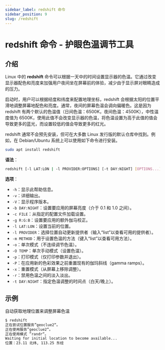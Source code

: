 ```yaml
---
sidebar_label: redshift 命令
sidebar_position: 9
slug: /redshift
---
```


# redshift 命令 - 护眼色温调节工具



## 介绍

Linux 中的 **redshift** 命令可以根据一天中的时间设置显示器的色温。它通过改变显示器配色和亮度来加强用户夜间坐在屏幕前的体验，减少由于显示屏对眼睛造成的压力。

启动时，用户可以根据经度和纬度来配置地理坐标，redshift 会根据太阳的位置平滑地调整屏幕地配色和亮度。通常，夜间的屏幕色温会调向偏暖色。这是因为 redshift 有两个默认的色温值（日间色温：6500K，夜间色温：4500K），中性温度值为 6500K，使用此值不会改变显示器的色温，将色温设置为高于此值的值会导致更多的蓝光，而设置较低的值会导致更多的红光。

redshift 通常不会预先安装，但可在大多数 Linux 发行版的默认仓库中找到。例如，在 Debian/Ubuntu 系统上可以使用如下命令进行安装。

```bash
sudo apt install redshift
```

**语法**：

```bash
redshift [-l LAT:LON | -l PROVIDER:OPTIONS] [-t DAY:NIGHT] [OPTIONS...]
```

**选项**：

- `-h`：显示此帮助信息。
- `-v`：详细输出。
- `-V`：显示程序版本。
- `-b DAY:NIGHT`：设置要应用的屏幕亮度（介于 0.1 和 1.0 之间）。
- `-c FILE`：从指定的配置文件加载设置。
- `-g R:G:B`：设置要应用的额外伽马校正。
- `-l LAT:LON`：设置当前的位置。
- `-l PROVIDER`：选择位置自动更新提供者（输入“list”以查看可用的提供者）。
- `-m METHOD`：用于设置色温的方法（键入“list”以查看可用方法）。
- `-o`：单次模式（不连续调节色温）。
- `-O TEMP`：单次手动模式（设置色温）。
- `-p`：打印模式（仅打印参数并退出）。
- `-P`：在应用新的色彩效果之前重置现有的伽玛斜线（gamma ramps）。
- `-x`：重置模式（从屏幕上移除调整）。
- `-r`：禁用色温之间的淡入淡出。
- `-t DAY:NIGHT`：指定色温调整的时间点（白天/晚上）。



## 示例

自动获取地理位置来调整屏幕色温

```bash
$ redshift 
正在尝试位置服务”geoclue2“。
正在使用服务”geoclue2“。
正在使用模式 ”randr“。
Waiting for initial location to become available...
位置：23.11 北纬, 113.25 东经

```





